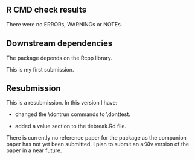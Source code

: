## R CMD check results
There were no ERRORs, WARNINGs or NOTEs. 

## Downstream dependencies
The package depends on the Rcpp library.

This is my first submission.

## Resubmission
This is a resubmission. In this version I have:

- changed the \dontrun commands to \donttest.

- added a value section to the tiebreak.Rd file.

There is currently no reference paper for the package as the companion paper has not 
yet been submitted. I plan to submit an arXiv version of the paper in a near future.


